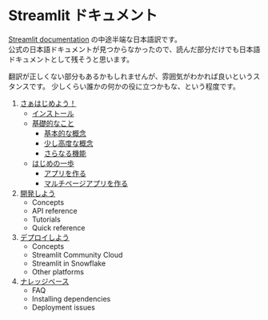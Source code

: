 # Streamlit ドキュメント

[Streamlit documentation](https://docs.streamlit.io/) の中途半端な日本語訳です。    
公式の日本語ドキュメントが見つからなかったので、読んだ部分だけでも日本語ドキュメントとして残そうと思います。

翻訳が正しくない部分もあるかもしれませんが、雰囲気がわかれば良いというスタンスです。
少しくらい誰かの何かの役に立つかもな、という程度です。

1. [さぁはじめよう！](/contents/get-started)
   + [インストール](/contents/get-started/installation.md)
   + [基礎的なこと](/contents/get-started/fundamentals/)
       - [基本的な概念](/contents/get-started/fundamentals/main-concepts.md)
       - [少し高度な概念](/contents/get-started/fundamentals/advanced-concepts.md)
       - [さらなる機能](/contents/get-started/fundamentals/additional-features.md)
   + [はじめの一歩](/contents/get-started/tutorials)
       -  [アプリを作る](/contents/get-started/tutorials/create-an-app.md)
       -  [マルチページアプリを作る](/contents/get-started/tutorials/create-a-multi-page-app.md)
2. [開発しよう](/contents/develop)
   + Concepts
   + API reference
   + Tutorials
   + Quick reference
4. [デプロイしよう](/contents/deploy)
   + Concepts
   + Streamlit Community Cloud
   + Streamlit in Snowflake
   + Other platforms
5. [ナレッジベース](/contents/knowledge-base)
   + FAQ
   + Installing dependencies
   + Deployment issues
